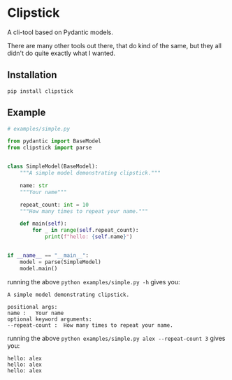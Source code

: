 # Clipstick

A cli-tool based on Pydantic models.

There are many other tools out there, that do kind of the same, 
but they all didn't do quite exactly what I wanted.

## Installation

`pip install clipstick`


## Example

<!-- [[[cog
import cog
contents = open("examples/simple.py").read() 

cog.outl("```python")
cog.outl("# examples/simple.py")
cog.outl("")
cog.out(contents)
cog.outl("```")
]]]> -->
```python
# examples/simple.py

from pydantic import BaseModel
from clipstick import parse


class SimpleModel(BaseModel):
    """A simple model demonstrating clipstick."""

    name: str
    """Your name"""

    repeat_count: int = 10
    """How many times to repeat your name."""

    def main(self):
        for _ in range(self.repeat_count):
            print(f"hello: {self.name}")


if __name__ == "__main__":
    model = parse(SimpleModel)
    model.main()
```
<!-- [[[end]]] -->


running the above `python examples/simple.py -h` gives you:
<!-- [[[cog
import cog
import subprocess

result = subprocess.run(['python','examples/simple.py','-h'],capture_output=True)
cog.outl("```")
cog.out(result.stdout.decode('utf-8'))
cog.outl("```")
]]]> -->
```
A simple model demonstrating clipstick.

positional args:
name :   Your name
optional keyword arguments:
--repeat-count :  How many times to repeat your name.
```
<!-- [[[end]]] -->

running the above `python examples/simple.py alex --repeat-count 3` gives you:
<!-- [[[cog
import cog
import subprocess

result = subprocess.run(['python','examples/simple.py','alex','--repeat-count','3'],capture_output=True)
cog.outl("```")
cog.out(result.stdout.decode('utf-8'))
cog.outl("```")
]]]> -->
```
hello: alex
hello: alex
hello: alex
```
<!-- [[[end]]] -->
